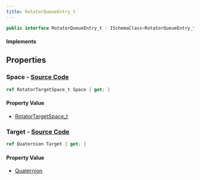 ```yaml
---
title: RotatorQueueEntry_t
---
```


```csharp
public interface RotatorQueueEntry_t : ISchemaClass<RotatorQueueEntry_t>, ISchemaField, ISchemaClass, INativeHandle
```

#### Implements

## Properties

### **Space** - [Source Code](https://github.com/swiftly-solution/swiftlys2/blob/main/managed/src/SwiftlyS2.Generated/Schemas/Interfaces/RotatorQueueEntry_t.cs#L18)

```csharp
ref RotatorTargetSpace_t Space { get; }
```

#### Property Value

- [RotatorTargetSpace_t](/docs/api/shared/schemadefinitions/rotatortargetspace_t)

### **Target** - [Source Code](https://github.com/swiftly-solution/swiftlys2/blob/main/managed/src/SwiftlyS2.Generated/Schemas/Interfaces/RotatorQueueEntry_t.cs#L16)

```csharp
ref Quaternion Target { get; }
```

#### Property Value

- [Quaternion](/docs/api/shared/natives/quaternion)

